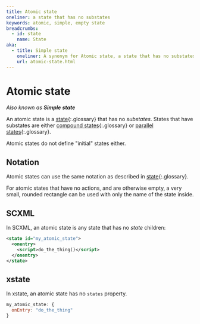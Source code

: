 ```yaml
---
title: Atomic state
oneliner: a state that has no substates
keywords: atomic, simple, empty state
breadcrumbs:
  - id: state
    name: State
aka:
  - title: Simple state
    oneliner: A synonym for Atomic state, a state that has no substates
    url: atomic-state.html
---
```


# Atomic state

_Also known as **Simple state**_

An atomic state is a [state](state.html){:.glossary} that has no _substates_.  States that have substates are either [compound states](compound-state.html){:.glossary} or [parallel states](parallel-state.html){:.glossary}.

Atomic states do not define "initial" states either.

## Notation

Atomic states can use the same notation as described in [state](state.html){:.glossary}.

For atomic states that have no actions, and are otherwise empty, a very small, rounded rectangle can be used with only the name of the state inside.

## SCXML

In SCXML, an atomic state is any state that has no _state_ children:

``` xml
<state id="my_atomic_state">
  <onentry>
    <script>do_the_thing()</script>
  </onentry>
</state>
```

## xstate

In xstate, an atomic state has no `states` property.

``` js
my_atomic_state: {
  onEntry: "do_the_thing"
}
```


